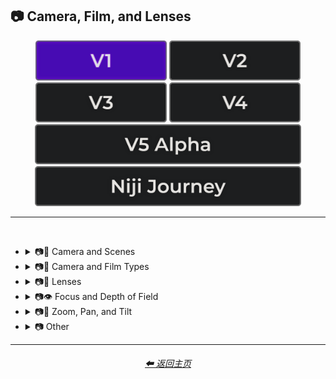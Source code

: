 <h2>📷 Camera, Film, and Lenses</h2>

<div align="center">

[<img src="/Images/Repo_Parts/Buttons/Version_Buttons/button_version_V1_active.webp?raw=true" alt="MidJourney V1" height="64" />](/Pages/MJ_V1/Style_Pages/Sphere/Camera.md)
[<img src="/Images/Repo_Parts/Buttons/Version_Buttons/button_version_V2_inactive.webp?raw=true" alt="MidJourney V2" height="64" />](/Pages/MJ_V2/Style_Pages/Sphere/Camera.md)
[<img src="/Images/Repo_Parts/Buttons/Version_Buttons/button_version_V3_inactive.webp?raw=true" alt="MidJourney V3" height="64" />](/Pages/MJ_V3/Style_Pages/Sphere/Camera.md)
[<img src="/Images/Repo_Parts/Buttons/Version_Buttons/button_version_V4_inactive.webp?raw=true" alt="MidJourney V4" height="64" />](/Pages/MJ_V4/Style_Pages/Just_The_Style/Camera.md)
<br>
[<img src="/Images/Repo_Parts/Buttons/Version_Buttons/button_version_V5_Alpha_inactive_half.webp?raw=true" alt="MidJourney V5" height="64" />](/Pages/MJ_V5/Style_Pages/Just_The_Style/Camera.md)
[<img src="/Images/Repo_Parts/Buttons/Version_Buttons/button_version_niji_inactive_half.webp?raw=true" alt="Niji Journey" height="64" />](/Pages/Niji_Journey/Style_Pages/Camera.md)

</div>

<hr>
<br>


- <details><summary>📷🌇 Camera and Scenes</summary><p><div align="center">

    | Photography | Filmic | Cinematic |
    | :-: | :-: | :-: |
    | <img src="/Images/MJ_V1/Midjourney_Styles_(sphere)/sphere_Photography.webp?raw=true" width="256" /> | <img src="/Images/MJ_V1/Midjourney_Styles_(sphere)/sphere_Filmic.webp?raw=true" width="256" /> | <img src="/Images/MJ_V1/Midjourney_Styles_(sphere)/sphere_Cinematic.webp?raw=true" width="256" /> | 
    
    <br>

    | Color Grading | Bokeh |
    | :-: | :-: |
    | <img src="/Images/MJ_V1/Midjourney_Styles_(sphere)/sphere_Color_Grading.webp?raw=true" width="256" /> | <img src="/Images/MJ_V1/Midjourney_Styles_(sphere)/sphere_Bokeh.webp?raw=true" width="256" /> |

    </div></p></details>


- <details><summary>📷🌇 Camera and Film Types</summary><p><div align="center">

    | Night Vision |
    | :-: |
    | <img src="/Images/MJ_V1/Midjourney_Styles_(sphere)/sphere_Night_Vision.webp?raw=true" width="256" /> |
    
    <br>
    
    | Hyperspectral Imaging | Multispectral Imaging |
    | :-: | :-: |
    | <img src="/Images/MJ_V1/Midjourney_Styles_(sphere)/sphere_Hyperspectral_Imaging.webp?raw=true" width="256" /> | <img src="/Images/MJ_V1/Midjourney_Styles_(sphere)/sphere_Multispectral_Imaging.webp?raw=true" width="256" /> |
    
    <br>
    
    | Polaroid |
    | :-: |
    | <img src="/Images/MJ_V1/Midjourney_Styles_(sphere)/sphere_Polaroid.webp?raw=true" width="256" /> |

    </div></p></details>


- <details><summary>📷🔭 Lenses</summary><p><div align="center">

    | Macro |
    | :-: |
    | <img src="/Images/MJ_V1/Midjourney_Styles_(sphere)/sphere_Macro.webp?raw=true" width="256" /> |
    
    <br>
    
    | Microscopic | Super-Resolution Microscopy |
    | :-: | :-: |
    | <img src="/Images/MJ_V1/Midjourney_Styles_(sphere)/sphere_Microscopic.webp?raw=true" width="256" /> | <img src="/Images/MJ_V1/Midjourney_Styles_(sphere)/sphere_Super-Resolution_Microscopy.webp?raw=true" width="256" /> |
    

    </div></p></details>

- <details><summary>📷👁 Focus and Depth of Field</summary><p><div align="center">
    
    | Depth of Field | DOF |
    | :-: | :-: |
    | <img src="/Images/MJ_V1/Midjourney_Styles_(sphere)/sphere_Depth_of_Field.webp?raw=true" width="256" /> | <img src="/Images/MJ_V1/Midjourney_Styles_(sphere)/sphere_DOF.webp?raw=true" width="256" /> |

    </div></p></details>


- <details><summary>📷🔎 Zoom, Pan, and Tilt</summary><p><div align="center">
    
    | Dolly Zoom |
    | :-: |
    | <img src="/Images/MJ_V1/Midjourney_Styles_(sphere)/sphere_Dolly_Zoom.webp?raw=true" width="256" /> |

    </div></p></details>


- <details><summary>📷 Other</summary><p><div align="center">

    | Lens Flare | Vignette |
    | :-: | :-: |
    | <img src="/Images/MJ_V1/Midjourney_Styles_(sphere)/sphere_Lens_Flare.webp?raw=true" width="256" /> | <img src="/Images/MJ_V1/Midjourney_Styles_(sphere)/sphere_Vignette.webp?raw=true" width="256" /> |

    </div></p></details>

<hr>
<div align="center">
    <h6><a href="/README.md">⬅ 返回主页</a></h6>
</div>